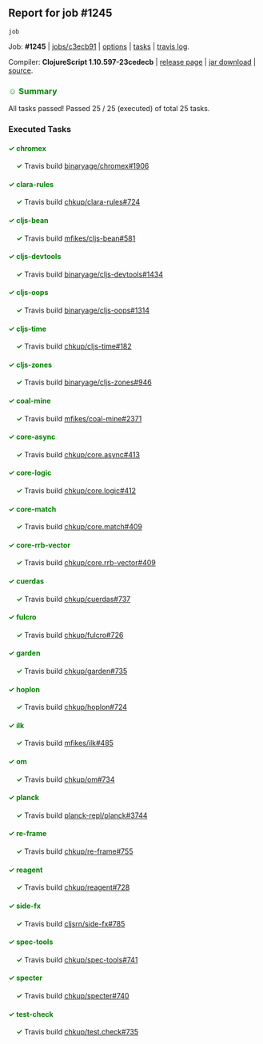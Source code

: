 ## Report for job #1245
```
job
```


Job: **#1245** | [jobs/c3ecb91](https://github.com/cljs-oss/canary/commit/c3ecb91b06c5e9db1152a52e8e5ae0d19f28d62e) | [options](options.edn) | [tasks](tasks.edn) | [travis log](https://travis-ci.org/cljs-oss/canary/builds/632904031).

Compiler: **ClojureScript 1.10.597-23cedecb** | [release page](https://github.com/cljs-oss/canary/releases/tag/r1.10.597-23cedecb) | [jar download](https://github.com/cljs-oss/canary/releases/download/r1.10.597-23cedecb/clojurescript-1.10.597-23cedecb.jar) | [source](https://github.com/clojure/clojurescript/commit/23cedecbf4f704f9fee672e395bbfa1e3fe3ee1a).

### <b style='color:green'>☺ Summary</b>

All tasks passed! Passed 25 / 25 (executed) of total 25 tasks.

### Executed Tasks

#### <b style='color:green'>&#x2713; chromex</b>
&nbsp;&nbsp;&nbsp;&nbsp;<b style='color:green'>&#x2713;</b> Travis build [binaryage/chromex#1906](https://travis-ci.org/binaryage/chromex/builds/632904772)<br>

#### <b style='color:green'>&#x2713; clara-rules</b>
&nbsp;&nbsp;&nbsp;&nbsp;<b style='color:green'>&#x2713;</b> Travis build [chkup/clara-rules#724](https://travis-ci.org/chkup/clara-rules/builds/632904774)<br>

#### <b style='color:green'>&#x2713; cljs-bean</b>
&nbsp;&nbsp;&nbsp;&nbsp;<b style='color:green'>&#x2713;</b> Travis build [mfikes/cljs-bean#581](https://travis-ci.org/mfikes/cljs-bean/builds/632904777)<br>

#### <b style='color:green'>&#x2713; cljs-devtools</b>
&nbsp;&nbsp;&nbsp;&nbsp;<b style='color:green'>&#x2713;</b> Travis build [binaryage/cljs-devtools#1434](https://travis-ci.org/binaryage/cljs-devtools/builds/632904796)<br>

#### <b style='color:green'>&#x2713; cljs-oops</b>
&nbsp;&nbsp;&nbsp;&nbsp;<b style='color:green'>&#x2713;</b> Travis build [binaryage/cljs-oops#1314](https://travis-ci.org/binaryage/cljs-oops/builds/632904794)<br>

#### <b style='color:green'>&#x2713; cljs-time</b>
&nbsp;&nbsp;&nbsp;&nbsp;<b style='color:green'>&#x2713;</b> Travis build [chkup/cljs-time#182](https://travis-ci.org/chkup/cljs-time/builds/632904800)<br>

#### <b style='color:green'>&#x2713; cljs-zones</b>
&nbsp;&nbsp;&nbsp;&nbsp;<b style='color:green'>&#x2713;</b> Travis build [binaryage/cljs-zones#946](https://travis-ci.org/binaryage/cljs-zones/builds/632904803)<br>

#### <b style='color:green'>&#x2713; coal-mine</b>
&nbsp;&nbsp;&nbsp;&nbsp;<b style='color:green'>&#x2713;</b> Travis build [mfikes/coal-mine#2371](https://travis-ci.org/mfikes/coal-mine/builds/632904819)<br>

#### <b style='color:green'>&#x2713; core-async</b>
&nbsp;&nbsp;&nbsp;&nbsp;<b style='color:green'>&#x2713;</b> Travis build [chkup/core.async#413](https://travis-ci.org/chkup/core.async/builds/632904827)<br>

#### <b style='color:green'>&#x2713; core-logic</b>
&nbsp;&nbsp;&nbsp;&nbsp;<b style='color:green'>&#x2713;</b> Travis build [chkup/core.logic#412](https://travis-ci.org/chkup/core.logic/builds/632904829)<br>

#### <b style='color:green'>&#x2713; core-match</b>
&nbsp;&nbsp;&nbsp;&nbsp;<b style='color:green'>&#x2713;</b> Travis build [chkup/core.match#409](https://travis-ci.org/chkup/core.match/builds/632904833)<br>

#### <b style='color:green'>&#x2713; core-rrb-vector</b>
&nbsp;&nbsp;&nbsp;&nbsp;<b style='color:green'>&#x2713;</b> Travis build [chkup/core.rrb-vector#409](https://travis-ci.org/chkup/core.rrb-vector/builds/632904837)<br>

#### <b style='color:green'>&#x2713; cuerdas</b>
&nbsp;&nbsp;&nbsp;&nbsp;<b style='color:green'>&#x2713;</b> Travis build [chkup/cuerdas#737](https://travis-ci.org/chkup/cuerdas/builds/632904840)<br>

#### <b style='color:green'>&#x2713; fulcro</b>
&nbsp;&nbsp;&nbsp;&nbsp;<b style='color:green'>&#x2713;</b> Travis build [chkup/fulcro#726](https://travis-ci.org/chkup/fulcro/builds/632904846)<br>

#### <b style='color:green'>&#x2713; garden</b>
&nbsp;&nbsp;&nbsp;&nbsp;<b style='color:green'>&#x2713;</b> Travis build [chkup/garden#735](https://travis-ci.org/chkup/garden/builds/632904915)<br>

#### <b style='color:green'>&#x2713; hoplon</b>
&nbsp;&nbsp;&nbsp;&nbsp;<b style='color:green'>&#x2713;</b> Travis build [chkup/hoplon#724](https://travis-ci.org/chkup/hoplon/builds/632904932)<br>

#### <b style='color:green'>&#x2713; ilk</b>
&nbsp;&nbsp;&nbsp;&nbsp;<b style='color:green'>&#x2713;</b> Travis build [mfikes/ilk#485](https://travis-ci.org/mfikes/ilk/builds/632904891)<br>

#### <b style='color:green'>&#x2713; om</b>
&nbsp;&nbsp;&nbsp;&nbsp;<b style='color:green'>&#x2713;</b> Travis build [chkup/om#734](https://travis-ci.org/chkup/om/builds/632904865)<br>

#### <b style='color:green'>&#x2713; planck</b>
&nbsp;&nbsp;&nbsp;&nbsp;<b style='color:green'>&#x2713;</b> Travis build [planck-repl/planck#3744](https://travis-ci.org/planck-repl/planck/builds/632904907)<br>

#### <b style='color:green'>&#x2713; re-frame</b>
&nbsp;&nbsp;&nbsp;&nbsp;<b style='color:green'>&#x2713;</b> Travis build [chkup/re-frame#755](https://travis-ci.org/chkup/re-frame/builds/632904899)<br>

#### <b style='color:green'>&#x2713; reagent</b>
&nbsp;&nbsp;&nbsp;&nbsp;<b style='color:green'>&#x2713;</b> Travis build [chkup/reagent#728](https://travis-ci.org/chkup/reagent/builds/632904913)<br>

#### <b style='color:green'>&#x2713; side-fx</b>
&nbsp;&nbsp;&nbsp;&nbsp;<b style='color:green'>&#x2713;</b> Travis build [cljsrn/side-fx#785](https://travis-ci.org/cljsrn/side-fx/builds/632904943)<br>

#### <b style='color:green'>&#x2713; spec-tools</b>
&nbsp;&nbsp;&nbsp;&nbsp;<b style='color:green'>&#x2713;</b> Travis build [chkup/spec-tools#741](https://travis-ci.org/chkup/spec-tools/builds/632904869)<br>

#### <b style='color:green'>&#x2713; specter</b>
&nbsp;&nbsp;&nbsp;&nbsp;<b style='color:green'>&#x2713;</b> Travis build [chkup/specter#740](https://travis-ci.org/chkup/specter/builds/632904879)<br>

#### <b style='color:green'>&#x2713; test-check</b>
&nbsp;&nbsp;&nbsp;&nbsp;<b style='color:green'>&#x2713;</b> Travis build [chkup/test.check#735](https://travis-ci.org/chkup/test.check/builds/632904883)<br>